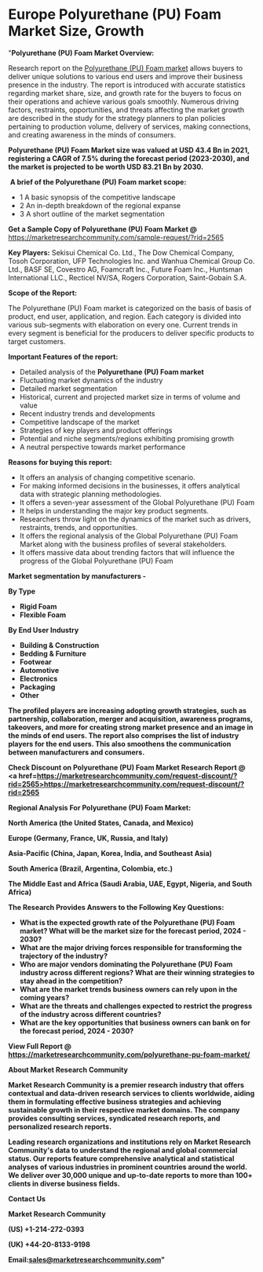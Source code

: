 # Europe Polyurethane (PU) Foam Market Size, Growth
"<strong>Polyurethane (PU) Foam Market Overview:</strong>

Research report on the <a href=https://marketresearchcommunity.com/polyurethane-pu-foam-market/>Polyurethane (PU) Foam market</a> allows buyers to deliver unique solutions to various end users and improve their business presence in the industry. The report is introduced with accurate statistics regarding market share, size, and growth rate for the buyers to focus on their operations and achieve various goals smoothly. Numerous driving factors, restraints, opportunities, and threats affecting the market growth are described in the study for the strategy planners to plan policies pertaining to production volume, delivery of services, making connections, and creating awareness in the minds of consumers.

<strong>Polyurethane (PU) Foam Market size was valued at USD 43.4 Bn in 2021, registering a CAGR of 7.5% during the forecast period (2023-2030), and the market is projected to be worth USD 83.21 Bn by 2030.</strong>

 <Strong>A brief of the Polyurethane (PU) Foam market scope:</Strong>
<ul>
 <li>1  A basic synopsis of the competitive landscape</li>
 <li>2  An in-depth breakdown of the regional expanse</li>
 <li>3  A short outline of the market segmentation</li>
</ul>
<strong>Get a Sample Copy of Polyurethane (PU) Foam Market @ </b></strong><a href=https://marketresearchcommunity.com/sample-request/?rid=2565><u>https://marketresearchcommunity.com/sample-request/?rid=2565</u></a>

<strong>Key Players:</strong> 
Sekisui Chemical Co. Ltd., The Dow Chemical Company, Tosoh Corporation, UFP Technologies Inc. and Wanhua Chemical Group Co. Ltd., BASF SE, Covestro AG, Foamcraft Inc., Future Foam Inc., Huntsman International LLC., Recticel NV/SA, Rogers Corporation, Saint-Gobain S.A.

<strong>Scope of the Report:</strong>

The Polyurethane (PU) Foam market is categorized on the basis of basis of product, end user, application, and region. Each category is divided into various sub-segments with elaboration on every one. Current trends in every segment is beneficial for the producers to deliver specific products to target customers.

<strong><b>Important Features of the report:</b></strong>
<ul>
  <li>Detailed analysis of the <strong><b>Polyurethane (PU) Foam </b></strong><strong><b>market</b></strong></li>
  <li>Fluctuating market dynamics of the industry</li>
  <li>Detailed market segmentation</li>
  <li>Historical, current and projected market size in terms of volume and value</li>
  <li>Recent industry trends and developments</li>
  <li>Competitive landscape of the market</li>
  <li>Strategies of key players and product offerings</li>
  <li>Potential and niche segments/regions exhibiting promising growth</li>
  <li>A neutral perspective towards market performance</li>
</ul>
<strong><b>Reasons for buying this report:</b></strong>
<ul>
  <li>It offers an analysis of changing competitive scenario.</li>
  <li>For making informed decisions in the businesses, it offers analytical data with strategic planning methodologies.</li>
  <li>It offers a seven-year assessment of the Global Polyurethane (PU) Foam</li>
  <li>It helps in understanding the major key product segments.</li>
  <li>Researchers throw light on the dynamics of the market such as drivers, restraints, trends, and opportunities.</li>
  <li>It offers the regional analysis of the Global Polyurethane (PU) Foam Market along with the business profiles of several stakeholders.</li>
  <li>It offers massive data about trending factors that will influence the progress of the Global Polyurethane (PU) Foam</li>
</ul>

<strong>Market segmentation by manufacturers -</strong>


<strong><strong>By Type</strong></h4>
<ul>
 	<li>Rigid Foam</li>
 	<li>Flexible Foam</li>
</ul>
<strong><strong>By End User Industry</strong></h4>
<ul>
 	<li>Building &amp; Construction</li>
 	<li>Bedding &amp; Furniture</li>
 	<li>Footwear</li>
 	<li>Automotive</li>
 	<li>Electronics</li>
 	<li>Packaging</li>
 	<li>Other</li>
</ul>

The profiled players are increasing adopting growth strategies, such as partnership, collaboration, merger and acquisition, awareness programs, takeovers, and more for creating strong market presence and an image in the minds of end users. The report also comprises the list of industry players for the end users. This also smoothens the communication between manufacturers and consumers.

<strong><b>Check Discount on Polyurethane (PU) Foam Market Research Report @ </b></strong><a href=https://marketresearchcommunity.com/request-discount/?rid=2565><u>https://marketresearchcommunity.com/request-discount/?rid=2565</u></a>

<strong>Regional Analysis For Polyurethane (PU) Foam Market:</strong>

<strong>North America</strong> (the United States, Canada, and Mexico)

<strong>Europe</strong> (Germany, France, UK, Russia, and Italy)

<strong>Asia-Pacific</strong> (China, Japan, Korea, India, and Southeast Asia)

<strong>South America</strong> (Brazil, Argentina, Colombia, etc.)

<strong>The Middle East and Africa</strong> (Saudi Arabia, UAE, Egypt, Nigeria, and South Africa)

<strong>The Research Provides Answers to the Following Key Questions:</strong>
<ul>
 	<li>What is the expected growth rate of the Polyurethane (PU) Foam market? What will be the market size for the forecast period, 2024 - 2030?</li>
 	<li>What are the major driving forces responsible for transforming the trajectory of the industry?</li>
 	<li>Who are major vendors dominating the Polyurethane (PU) Foam industry across different regions? What are their winning strategies to stay ahead in the competition?</li>
 	<li>What are the market trends business owners can rely upon in the coming years?</li>
 	<li>What are the threats and challenges expected to restrict the progress of the industry across different countries?</li>
 	<li>What are the key opportunities that business owners can bank on for the forecast period, 2024 - 2030?</li>
</ul>

<strong>View Full Report @</strong> <a href=https://marketresearchcommunity.com/polyurethane-pu-foam-market/>https://marketresearchcommunity.com/polyurethane-pu-foam-market/</a>

<strong>About Market Research Community</strong>

Market Research Community is a premier research industry that offers contextual and data-driven research services to clients worldwide, aiding them in formulating effective business strategies and achieving sustainable growth in their respective market domains. The company provides consulting services, syndicated research reports, and personalized research reports.

Leading research organizations and institutions rely on Market Research Community's data to understand the regional and global commercial status. Our reports feature comprehensive analytical and statistical analyses of various industries in prominent countries around the world. We deliver over 30,000 unique and up-to-date reports to more than 100+ clients in diverse business fields.

<strong>Contact Us</strong>

<strong>Market Research Community</strong>

(US) +1-214-272-0393

(UK) +44-20-8133-9198

<strong>Email:</strong>sales@marketresearchcommunity.com"
